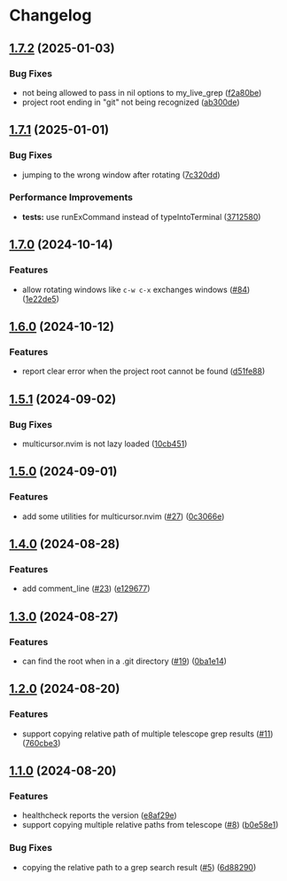 # Changelog

## [1.7.2](https://github.com/mikavilpas/my-nvim-micro-plugins.nvim/compare/v1.7.1...v1.7.2) (2025-01-03)


### Bug Fixes

* not being allowed to pass in nil options to my_live_grep ([f2a80be](https://github.com/mikavilpas/my-nvim-micro-plugins.nvim/commit/f2a80be3b05e3d58e4d0abb48569bc5c5ef8e4e4))
* project root ending in "git" not being recognized ([ab300de](https://github.com/mikavilpas/my-nvim-micro-plugins.nvim/commit/ab300deba3ccfe98c247cc93127dc24cd06e86c4))

## [1.7.1](https://github.com/mikavilpas/my-nvim-micro-plugins.nvim/compare/v1.7.0...v1.7.1) (2025-01-01)


### Bug Fixes

* jumping to the wrong window after rotating ([7c320dd](https://github.com/mikavilpas/my-nvim-micro-plugins.nvim/commit/7c320dddec94b47f240809565b27728ca192888b))


### Performance Improvements

* **tests:** use runExCommand instead of typeIntoTerminal ([3712580](https://github.com/mikavilpas/my-nvim-micro-plugins.nvim/commit/37125803240a95a494305a567d7033b15ccc3cc0))

## [1.7.0](https://github.com/mikavilpas/my-nvim-micro-plugins.nvim/compare/v1.6.0...v1.7.0) (2024-10-14)


### Features

* allow rotating windows like `c-w c-x` exchanges windows ([#84](https://github.com/mikavilpas/my-nvim-micro-plugins.nvim/issues/84)) ([1e22de5](https://github.com/mikavilpas/my-nvim-micro-plugins.nvim/commit/1e22de5bf54ad467911b3ffed3ac9452f6a87e3f))

## [1.6.0](https://github.com/mikavilpas/my-nvim-micro-plugins.nvim/compare/v1.5.1...v1.6.0) (2024-10-12)


### Features

* report clear error when the project root cannot be found ([d51fe88](https://github.com/mikavilpas/my-nvim-micro-plugins.nvim/commit/d51fe88be507df4db01bd64c2db7971a840e8728))

## [1.5.1](https://github.com/mikavilpas/my-nvim-micro-plugins.nvim/compare/v1.5.0...v1.5.1) (2024-09-02)


### Bug Fixes

* multicursor.nvim is not lazy loaded ([10cb451](https://github.com/mikavilpas/my-nvim-micro-plugins.nvim/commit/10cb4514a90449cf41c9281e009d9a4e48a27de0))

## [1.5.0](https://github.com/mikavilpas/my-nvim-micro-plugins.nvim/compare/v1.4.0...v1.5.0) (2024-09-01)


### Features

* add some utilities for multicursor.nvim ([#27](https://github.com/mikavilpas/my-nvim-micro-plugins.nvim/issues/27)) ([0c3066e](https://github.com/mikavilpas/my-nvim-micro-plugins.nvim/commit/0c3066eb219e782a4f8c5524de96c3010ef9523c))

## [1.4.0](https://github.com/mikavilpas/my-nvim-micro-plugins.nvim/compare/v1.3.0...v1.4.0) (2024-08-28)


### Features

* add comment_line ([#23](https://github.com/mikavilpas/my-nvim-micro-plugins.nvim/issues/23)) ([e129677](https://github.com/mikavilpas/my-nvim-micro-plugins.nvim/commit/e129677c9bbb7957cde8cadae50e850f39402b08))

## [1.3.0](https://github.com/mikavilpas/my-nvim-micro-plugins.nvim/compare/v1.2.0...v1.3.0) (2024-08-27)


### Features

* can find the root when in a .git directory ([#19](https://github.com/mikavilpas/my-nvim-micro-plugins.nvim/issues/19)) ([0ba1e14](https://github.com/mikavilpas/my-nvim-micro-plugins.nvim/commit/0ba1e143d831342dea6ed2315d1303037ec443b9))

## [1.2.0](https://github.com/mikavilpas/my-nvim-micro-plugins.nvim/compare/v1.1.0...v1.2.0) (2024-08-20)


### Features

* support copying relative path of multiple telescope grep results ([#11](https://github.com/mikavilpas/my-nvim-micro-plugins.nvim/issues/11)) ([760cbe3](https://github.com/mikavilpas/my-nvim-micro-plugins.nvim/commit/760cbe3d8250c637cf67aa26f6bdeef4868e5131))

## [1.1.0](https://github.com/mikavilpas/my-nvim-micro-plugins.nvim/compare/v1.0.0...v1.1.0) (2024-08-20)


### Features

* healthcheck reports the version ([e8af29e](https://github.com/mikavilpas/my-nvim-micro-plugins.nvim/commit/e8af29e48c556fb4b3c0d1f4881816c35e4e56fb))
* support copying multiple relative paths from telescope ([#8](https://github.com/mikavilpas/my-nvim-micro-plugins.nvim/issues/8)) ([b0e58e1](https://github.com/mikavilpas/my-nvim-micro-plugins.nvim/commit/b0e58e183bb443a5b69fe1b5f17294bf4325b22b))


### Bug Fixes

* copying the relative path to a grep search result ([#5](https://github.com/mikavilpas/my-nvim-micro-plugins.nvim/issues/5)) ([6d88290](https://github.com/mikavilpas/my-nvim-micro-plugins.nvim/commit/6d88290eb6ab2aafe6447defa9000f436a54e1c9))
